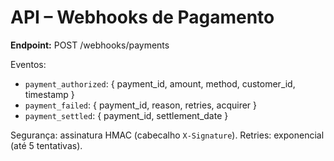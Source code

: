 # API – Webhooks de Pagamento

**Endpoint:** POST /webhooks/payments

Eventos:
- `payment_authorized`: { payment_id, amount, method, customer_id, timestamp }
- `payment_failed`: { payment_id, reason, retries, acquirer }
- `payment_settled`: { payment_id, settlement_date }

Segurança: assinatura HMAC (cabecalho `X-Signature`).
Retries: exponencial (até 5 tentativas).
